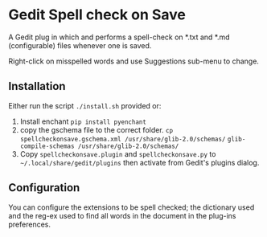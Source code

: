Gedit Spell check on Save
=========================

A Gedit plug in which and performs a spell-check on *.txt and *.md (configurable) files whenever one is saved.

Right-click on misspelled words and use Suggestions sub-menu to change.

Installation
------------

Either run the script ``./install.sh`` provided or:

1. Install enchant ``pip install pyenchant``
2. copy the gschema file to the correct folder. 
   ``cp spellcheckonsave.gschema.xml /usr/share/glib-2.0/schemas/``
   ``glib-compile-schemas /usr/share/glib-2.0/schemas/``
3. Copy ``spellcheckonsave.plugin`` and ``spellcheckonsave.py`` to ``~/.local/share/gedit/plugins`` then activate from Gedit's plugins dialog.

Configuration
-------------

You can configure the extensions to be spell checked; the dictionary used and the reg-ex used to find all words in the document in the plug-ins preferences.


